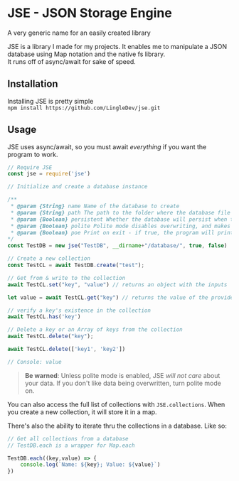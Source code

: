 # JSE - JSON Storage Engine
A very generic name for an easily created library  
  
JSE is a library I made for my projects. It enables me to manipulate a JSON database using Map notation and the native fs library.  
It runs off of async/await for sake of speed.

## Installation 

Installing JSE is pretty simple  
`npm install https://github.com/LingleDev/jse.git`

## Usage

JSE uses async/await, so you must await _everything_ if you want the program to work.

```js
// Require JSE
const jse = require('jse')

// Initialize and create a database instance

/**
 * @param {String} name Name of the database to create
 * @param {String} path The path to the folder where the database file will be held
 * @param {Boolean} persistent Whether the database will persist when the program exits. Defaults to true
 * @param {Boolean} polite Polite mode disables overwriting, and makes the program tell you no when you try to overwrite stuff. Defaults to false.
 * @param {Boolean} poe Print on exit - if true, the program will print the database file when the program exits. Defaults to false
*/
const TestDB = new jse("TestDB", __dirname+"/database/", true, false)

// Create a new collection
const TestCL = await TestDB.create("test");

// Get from & write to the collection
await TestCL.set("key", "value") // returns an object with the inputs

let value = await TestCL.get("key") // returns the value of the provided key, if said key exists

// verify a key's existence in the collection
await TestCL.has('key')

// Delete a key or an Array of keys from the collection
await TestCL.delete("key");

await TestCL.delete(['key1', 'key2'])

// Console: value
```  

> **Be warned**: Unless polite mode is enabled, JSE *will not care* about your data. If you don't like data being overwritten, turn polite mode on.

You can also access the full list of collections with `JSE.collections`. When you create a new collection, it will store it in a map.

There's also the ability to iterate thru the collections in a database. Like so:  

```js
// Get all collections from a database
// TestDB.each is a wrapper for Map.each

TestDB.each((key,value) => {
	console.log(`Name: ${key}; Value: ${value}`)
})
```
